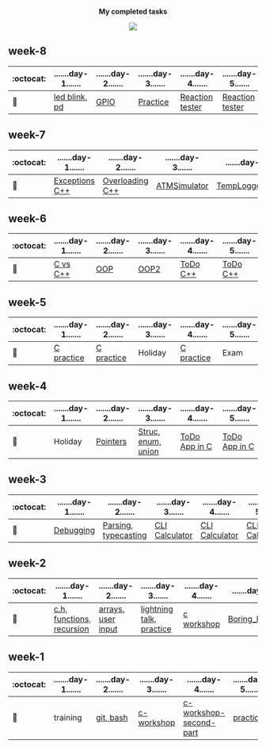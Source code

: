 <p align="center"><b>My completed tasks</b></p>
<p align="center"><img src="http://bestanimations.com/Sci-Fi/Robots/animated-robot-5.gif"></p>

## week-8

:octocat:|.......day-1.......|.......day-2.......|.......day-3.......|.......day-4.......|.......day-5.......       
---|----------|----------|--------|------|-------
:open_file_folder:|[led blink, pd](https://github.com/greenfox-academy/marsaltamas/tree/master/STM32Cube_FW_F7_V1.8.0/Projects/STM32746G-Discovery/GreenFox)|[GPIO](https://github.com/greenfox-academy/marsaltamas/tree/master/STM32Cube_FW_F7_V1.8.0/Projects/STM32746G-Discovery/GreenFox)|[Practice](https://github.com/greenfox-academy/marsaltamas/tree/master/STM32Cube_FW_F7_V1.8.0/Projects/STM32746G-Discovery/GreenFox)|[Reaction tester](https://github.com/greenfox-academy/marsaltamas/tree/master/STM32Cube_FW_F7_V1.8.0/Projects/STM32746G-Discovery/GreenFox/reaction_game)|[Reaction tester](https://github.com/greenfox-academy/marsaltamas/tree/master/STM32Cube_FW_F7_V1.8.0/Projects/STM32746G-Discovery/GreenFox/reaction_game)|

## week-7

:octocat:|.......day-1.......|.......day-2.......|.......day-3.......|.......day-4.......|.......day-5.......       
---|----------|----------|--------|------|-------
:open_file_folder:|[Exceptions C++](https://github.com/greenfox-academy/marsaltamas/tree/master/week-07/day-1)|[Overloading C++](https://github.com/greenfox-academy/marsaltamas/tree/master/week-07/day-2)|[ATMSimulator](https://github.com/greenfox-academy/marsaltamas/tree/master/week-07/ATMSimulator)|[TempLoggerServer](https://github.com/greenfox-academy/marsaltamas/tree/master/week-07/TempLoggerServer)|[TempLoggerServer](https://github.com/greenfox-academy/marsaltamas/tree/master/week-07/TempLoggerServer)

## week-6

:octocat:|.......day-1.......|.......day-2.......|.......day-3.......|.......day-4.......|.......day-5....... 
---|----------|----------|--------|------|-------
:open_file_folder:|[C vs C++](https://github.com/greenfox-academy/marsaltamas/tree/master/week-06/day-1)| [OOP](https://github.com/greenfox-academy/marsaltamas/tree/master/week-06/day-2) | [OOP2](https://github.com/greenfox-academy/marsaltamas/tree/master/week-06/day-3) | [ToDo C++](https://github.com/greenfox-academy/marsaltamas/tree/master/week-06/TaDaaAppSandbox) | [ToDo C++](https://github.com/greenfox-academy/marsaltamas/tree/master/week-06/TaDaaAppSandbox)

## week-5

:octocat:|.......day-1.......|.......day-2.......|.......day-3.......|.......day-4.......|.......day-5....... 
---|----------|----------|--------|------|-------
:open_file_folder:|[C practice](https://github.com/greenfox-academy/marsaltamas/tree/master/week-05)|[C practice](https://github.com/greenfox-academy/marsaltamas/tree/master/week-05)|Holiday|[C practice](https://github.com/greenfox-academy/marsaltamas/tree/master/week-05)|Exam

## week-4

:octocat:|.......day-1.......|.......day-2.......|.......day-3.......|.......day-4.......|.......day-5.......       
---|----------|----------|--------|------|-------
:open_file_folder:|	Holiday  |[Pointers](https://github.com/greenfox-academy/marsaltamas/tree/master/week-04/day-2)|[Struc, enum, union](https://github.com/greenfox-academy/marsaltamas/tree/master/week-04/day-3)|  [ToDo App in C](https://github.com/greenfox-academy/marsaltamas/tree/master/week-04/ToDo_App)  | [ToDo App in C](https://github.com/greenfox-academy/marsaltamas/tree/master/week-04/ToDo_App)	

## week-3

:octocat:|.......day-1.......|.......day-2.......|.......day-3.......|.......day-4.......|.......day-5.......     
---|----------|----------|--------|------|-------
:open_file_folder:|[Debugging](https://github.com/greenfox-academy/marsaltamas/tree/master/week-03/day-1)|[Parsing, typecasting](https://github.com/greenfox-academy/marsaltamas/tree/master/week-03/day-2)|[CLI Calculator](https://github.com/greenfox-academy/marsaltamas/tree/master/week-03/CLI_Calculator)|[CLI Calculator](https://github.com/greenfox-academy/marsaltamas/tree/master/week-03/CLI_Calculator)|[CLI Calculator](https://github.com/greenfox-academy/marsaltamas/tree/master/week-03/CLI_Calculator)

## week-2

:octocat:|.......day-1.......|.......day-2.......|.......day-3.......|.......day-4.......|.......day-5.......  
---|----------|----------|--------|------|-------
:open_file_folder:|[c.h, functions, recursion](https://github.com/greenfox-academy/marsaltamas/tree/master/week-02/day-1)|[arrays, user input](https://github.com/greenfox-academy/marsaltamas/tree/master/week-02/day-2)|[lightning talk, practice](https://github.com/greenfox-academy/marsaltamas/tree/master/week-02/day-3) |[c workshop](https://github.com/greenfox-academy/marsaltamas/tree/master/week-02/day-4) |[Boring_Dungeon](https://github.com/greenfox-academy/marsaltamas/tree/master/week-02/day-5/Boring_Dungeon)

## week-1

:octocat:|.......day-1.......|.......day-2.......|.......day-3.......|.......day-4.......|.......day-5.......       
---|----------|----------|--------|---|---
:open_file_folder:|training |[git, bash](https://github.com/greenfox-academy/marsaltamas/tree/master/week-01/day-2/first-task)|[c-workshop](https://github.com/greenfox-academy/marsaltamas/tree/master/week-01/day-3/c-workshop) | [c-workshop-second-part](https://github.com/greenfox-academy/marsaltamas/tree/master/week-01/day-4/c-workshop-2) | [practice](https://github.com/greenfox-academy/marsaltamas/tree/master/week-01/day-5) 

<!---<p align="center"><b>week-9</b></p>

:octocat:|.......day-1.......|.......day-2.......|.......day-3.......|.......day-4.......|.......day-5.......       
---|----------|----------|--------|------|-------
:open_file_folder:|[day-1]()|[day-2]()|[day-3]()|[day-4]()|[day-5]()|

<p align="center"><b>week-10</b></p>

:octocat:|.......day-1.......|.......day-2.......|.......day-3.......|.......day-4.......|.......day-5.......       
---|----------|----------|--------|------|-------
:open_file_folder:|[day-1]()|[day-2]()|[day-3]()|[day-4]()|[day-5]()|

<p align="center"><b>week-11</b></p>

:octocat:|.......day-1.......|.......day-2.......|.......day-3.......|.......day-4.......|.......day-5.......       
---|----------|----------|--------|------|-------
:open_file_folder:|[day-1]()|[day-2]()|[day-3]()|[day-4]()|[day-5]()|

<p align="center"><b>week-12</b></p>

:octocat:|.......day-1.......|.......day-2.......|.......day-3.......|.......day-4.......|.......day-5.......       
---|----------|----------|--------|------|-------
:open_file_folder:|[day-1]()|[day-2]()|[day-3]()|[day-4]()|[day-5]()|

<p align="center"><b>week-13</b></p>

:octocat:|.......day-1.......|.......day-2.......|.......day-3.......|.......day-4.......|.......day-5.......       
---|----------|----------|--------|------|-------
:open_file_folder:|[day-1]()|[day-2]()|[day-3]()|[day-4]()|[day-5]()|

<p align="center"><b>week-14</b></p>

:octocat:|.......day-1.......|.......day-2.......|.......day-3.......|.......day-4.......|.......day-5.......       
---|----------|----------|--------|------|-------
:open_file_folder:|[day-1]()|[day-2]()|[day-3]()|[day-4]()|[day-5]()|

<p align="center"><b>week-15</b></p>

:octocat:|.......day-1.......|.......day-2.......|.......day-3.......|.......day-4.......|.......day-5.......       
---|----------|----------|--------|------|-------
:open_file_folder:|[day-1]()|[day-2]()|[day-3]()|[day-4]()|[day-5]()|

<p align="center"><b>week-16</b></p>

:octocat:|.......day-1.......|.......day-2.......|.......day-3.......|.......day-4.......|.......day-5.......       
---|----------|----------|--------|------|-------
:open_file_folder:|[day-1]()|[day-2]()|[day-3]()|[day-4]()|[day-5]()|

<p align="center"><b>week-17</b></p>

:octocat:|.......day-1.......|.......day-2.......|.......day-3.......|.......day-4.......|.......day-5.......       
---|----------|----------|--------|------|-------
:open_file_folder:|[day-1]()|[day-2]()|[day-3]()|[day-4]()|[day-5]()|
--->